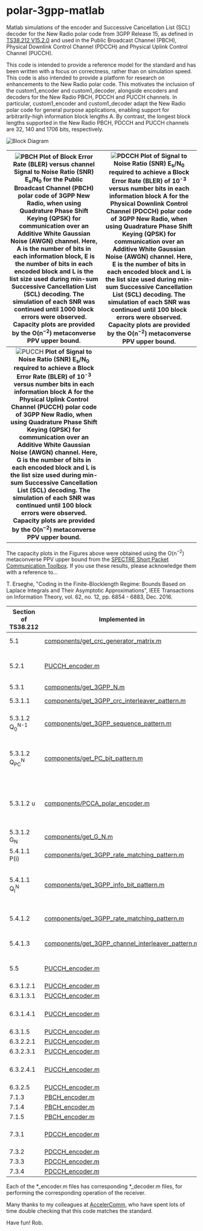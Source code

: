 # polar-3gpp-matlab
Matlab simulations of the encoder and Successive Cancellation List (SCL) decoder for the New Radio polar code from 3GPP Release 15, as defined in [TS38.212 V15.2.0](http://www.3gpp.org/ftp//Specs/archive/38_series/38.212/38212-f20.zip) and used in the Public Broadcast Channel (PBCH), Physical Downlink Control Channel (PDCCH) and Physical Uplink Control Channel (PUCCH).

This code is intended to provide a reference model for the standard and has been written with a focus on correctness, rather than on simulation speed. This code is also intended to provide a platform for research on enhancements to the New Radio polar code. This motivates the inclusion of the custom1_encoder and custom1_decoder, alongside encoders and decoders for the New Radio PBCH, PDCCH and PUCCH channels. In particular, custom1_encoder and custom1_decoder adapt the New Radio polar code for general purpose applications, enabling support for arbitrarily-high information block lengths A. By contrast, the longest block lengths supported in the New Radio PBCH, PDCCH and PUCCH channels are 32, 140 and 1706 bits, respectively.

![Block Diagram](BlockDiagram.svg)

![PBCH](./results/PBCH.svg) Plot of Block Error Rate (BLER) versus channel Signal to Noise Ratio (SNR) E<sub>s</sub>/N<sub>0</sub> for the Public Broadcast Channel (PBCH) polar code of 3GPP New Radio, when using Quadrature Phase Shift Keying (QPSK) for communication over an Additive White Gaussian Noise (AWGN) channel. Here, A is the number of bits in each information block, E is the number of bits in each encoded block and L is the list size used during min-sum Successive Cancellation List (SCL) decoding. The simulation of each SNR was continued until 1000 block errors were observed. Capacity plots are provided by the O(n<sup>−2</sup>) metaconverse PPV upper bound. | ![PDCCH](./results/PDCCH.svg) Plot of Signal to Noise Ratio (SNR) E<sub>s</sub>/N<sub>0</sub> required to achieve a Block Error Rate (BLER) of 10<sup>-3</sup> versus number bits in each information block A for the Physical Downlink Control Channel (PDCCH) polar code of 3GPP New Radio, when using Quadrature Phase Shift Keying (QPSK) for communication over an Additive White Gaussian Noise (AWGN) channel. Here, E is the number of bits in each encoded block and L is the list size used during min-sum Successive Cancellation List (SCL) decoding. The simulation of each SNR was continued until 100 block errors were observed. Capacity plots are provided by the O(n<sup>−2</sup>) metaconverse PPV upper bound.
:---: | :---:
![PUCCH](./results/PUCCH.svg) **Plot of Signal to Noise Ratio (SNR) E<sub>s</sub>/N<sub>0</sub> required to achieve a Block Error Rate (BLER) of 10<sup>-3</sup> versus number bits in each information block A for the Physical Uplink Control Channel (PUCCH) polar code of 3GPP New Radio, when using Quadrature Phase Shift Keying (QPSK) for communication over an Additive White Gaussian Noise (AWGN) channel. Here, G is the number of bits in each encoded block and L is the list size used during min-sum Successive Cancellation List (SCL) decoding. The simulation of each SNR was continued until 100 block errors were observed. Capacity plots are provided by the O(n<sup>−2</sup>) metaconverse PPV upper bound.** |

The capacity plots in the Figures above were obtained using the O(n<sup>−2</sup>) metaconverse PPV upper bound from the [SPECTRE Short Packet Communication Toolbox](https://github.com/yp-mit/spectre). If you use these results, please acknowledge them with a reference to...

T. Erseghe, "Coding in the Finite-Blocklength Regime: Bounds Based on Laplace Integrals and Their Asymptotic Approximations", IEEE Transactions on Information Theory, vol. 62, no. 12, pp. 6854 - 6883, Dec. 2016.

Section of TS38.212 | Implemented in | Comment
--- | --- | ---
5.1 |  [components/get_crc_generator_matrix.m](https://github.com/robmaunder/polar-3gpp-matlab/blob/master/components/get_crc_generator_matrix.m) | The CRC bits are generated using b = [a, mod(a*G_P, 2)].
5.2.1 | [PUCCH_encoder.m](https://github.com/robmaunder/polar-3gpp-matlab/blob/master/PUCCH_encoder.m) | The first and second segments are obtained as a(1:floor(A/C)) and a(floor(A/C)+1:A), respectively.
5.3.1 | [components/get_3GPP_N.m](https://github.com/robmaunder/polar-3gpp-matlab/blob/master/components/get_3GPP_N.m) |
5.3.1.1 | [components/get_3GPP_crc_interleaver_pattern.m](https://github.com/robmaunder/polar-3gpp-matlab/blob/master/components/get_3GPP_crc_interleaver_pattern.m) | Interleaving is implemented using c_prime = c(Pi).
5.3.1.2 Q<sub>0</sub><sup>N-1</sup> | [components/get_3GPP_sequence_pattern.m](https://github.com/robmaunder/polar-3gpp-matlab/blob/master/components/get_3GPP_sequence_pattern.m) | The elements of Q<sub>0</sub><sup>N-1</sup> are incremented by 1, since indices begin at 1 in Matlab.
5.3.1.2 Q<sub>PC</sub><sup>N</sup> | [components/get_PC_bit_pattern.m](https://github.com/robmaunder/polar-3gpp-matlab/blob/master/components/get_PC_bit_pattern.m) | Provides a vector of N elements, in which the elements with the indices Q<sub>PC</sub><sup>N</sup> are set to true and all other elements are set to false.
5.3.1.2 u | [components/PCCA_polar_encoder.m](https://github.com/robmaunder/polar-3gpp-matlab/blob/master/components/PCCA_polar_encoder.m) | Other components/\*_polar_encoder.m files are also useful for special cases without PC bits, without CRC bits or with distributed CRC bits.
5.3.1.2 G<sub>N</sub> | [components/get_G_N.m](https://github.com/robmaunder/polar-3gpp-matlab/blob/master/components/get_G_N.m) | Encoding is implemented using d = mod(u\*G_N, 2).
5.4.1.1 P(i) | [components/get_3GPP_rate_matching_pattern.m](https://github.com/robmaunder/polar-3gpp-matlab/blob/master/components/get_3GPP_rate_matching_pattern.m) |
5.4.1.1 Q<sub>I</sub><sup>N</sup> | [components/get_3GPP_info_bit_pattern.m](https://github.com/robmaunder/polar-3gpp-matlab/blob/master/components/get_3GPP_info_bit_pattern.m) | Provides a vector of N elements, in which the elements with the indices Q<sub>I</sub><sup>N</sup> are set to true and all other elements are set to false.
5.4.1.2 | [components/get_3GPP_rate_matching_pattern.m](https://github.com/robmaunder/polar-3gpp-matlab/blob/master/components/get_3GPP_rate_matching_pattern.m) | Rate matching is implemented using e = d(rate_matching_pattern).
5.4.1.3 | [components/get_3GPP_channel_interleaver_pattern.m](https://github.com/robmaunder/polar-3gpp-matlab/blob/master/components/get_3GPP_channel_interleaver_pattern.m) | Interleaving is implemented using f = e(channel_interleaver_pattern).
5.5 | [PUCCH_encoder.m](https://github.com/robmaunder/polar-3gpp-matlab/blob/master/PUCCH_encoder.m) | The first and second segments are concatenated using f = [f, ...].
6.3.1.2.1 | [PUCCH_encoder.m](https://github.com/robmaunder/polar-3gpp-matlab/blob/master/PUCCH_encoder.m) |
6.3.1.3.1 | [PUCCH_encoder.m](https://github.com/robmaunder/polar-3gpp-matlab/blob/master/PUCCH_encoder.m) |
6.3.1.4.1 | [PUCCH_encoder.m](https://github.com/robmaunder/polar-3gpp-matlab/blob/master/PUCCH_encoder.m) | Rate matching is implemented, but not the determination of E<sub>UCI</sub>.
6.3.1.5 | [PUCCH_encoder.m](https://github.com/robmaunder/polar-3gpp-matlab/blob/master/PUCCH_encoder.m) |
6.3.2.2.1 | [PUCCH_encoder.m](https://github.com/robmaunder/polar-3gpp-matlab/blob/master/PUCCH_encoder.m) |
6.3.2.3.1 | [PUCCH_encoder.m](https://github.com/robmaunder/polar-3gpp-matlab/blob/master/PUCCH_encoder.m) |
6.3.2.4.1 | [PUCCH_encoder.m](https://github.com/robmaunder/polar-3gpp-matlab/blob/master/PUCCH_encoder.m) | Rate matching is implemented, but not the determination of E<sub>UCI</sub>.
6.3.2.5 | [PUCCH_encoder.m](https://github.com/robmaunder/polar-3gpp-matlab/blob/master/PUCCH_encoder.m) |
7.1.3 | [PBCH_encoder.m](https://github.com/robmaunder/polar-3gpp-matlab/blob/master/PBCH_encoder.m) |
7.1.4 | [PBCH_encoder.m](https://github.com/robmaunder/polar-3gpp-matlab/blob/master/PBCH_encoder.m) |
7.1.5 | [PBCH_encoder.m](https://github.com/robmaunder/polar-3gpp-matlab/blob/master/PBCH_encoder.m) |
7.3.1 | [PDCCH_encoder.m](https://github.com/robmaunder/polar-3gpp-matlab/blob/master/PDCCH_encoder.m) | Only implements the zero padding of DCI formats, to increase their length to 12 bits.
7.3.2 | [PDCCH_encoder.m](https://github.com/robmaunder/polar-3gpp-matlab/blob/master/PDCCH_encoder.m) |
7.3.3 | [PDCCH_encoder.m](https://github.com/robmaunder/polar-3gpp-matlab/blob/master/PDCCH_encoder.m) |
7.3.4 | [PDCCH_encoder.m](https://github.com/robmaunder/polar-3gpp-matlab/blob/master/PDCCH_encoder.m) |

Each of the \*_encoder.m files has corresponding \*_decoder.m files, for performing the corresponding operation of the receiver.

Many thanks to my colleagues at [AccelerComm](http://www.accelercomm.com), who have spent lots of time double checking that this code matches the standard.

Have fun! Rob.

